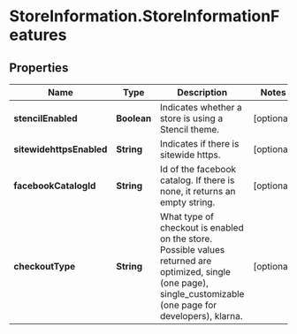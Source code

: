 # StoreInformation.StoreInformationFeatures

## Properties
Name | Type | Description | Notes
------------ | ------------- | ------------- | -------------
**stencilEnabled** | **Boolean** | Indicates whether a store is using a Stencil theme. | [optional] 
**sitewidehttpsEnabled** | **String** | Indicates if there is sitewide https. | [optional] 
**facebookCatalogId** | **String** | Id of the facebook catalog. If there is none, it returns an empty string.  | [optional] 
**checkoutType** | **String** | What type of checkout is enabled on the store. Possible values returned are optimized, single (one page), single_customizable (one page for developers), klarna. | [optional] 
